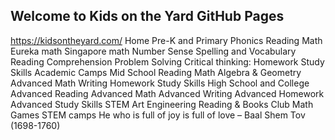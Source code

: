 ## Welcome to Kids on the Yard GitHub Pages

https://kidsontheyard.com/
Home
Pre-K and Primary
Phonics
Reading
Math
Eureka math
Singapore math
Number Sense
Spelling and Vocabulary
Reading Comprehension
Problem Solving
Critical thinking:
Homework
Study Skills
Academic Camps
Mid School
Reading
Math
Algebra & Geometry
Advanced Math
Writing
Homework
Study Skills
High School and College
Advanced Reading
Advanced Math
Advanced Writing
Advanced Homework
Advanced Study Skills
STEM
Art
Engineering
Reading & Books Club
Math Games
STEM camps
He who is full of joy is full of love – Baal Shem Tov (1698-1760)
